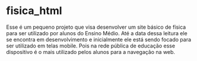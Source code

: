 # fisica_html

Esse é um pequeno projeto que visa desenvolver um site básico de física para ser utilizado por alunos do Ensino Médio. Até a data dessa leitura ele se encontra em desenvolvimento e inicialmente ele está sendo focado para ser utilizado em telas mobile. Pois na rede pública de educação esse dispositivo é o mais utilizado pelos alunos para a navegação na web.
